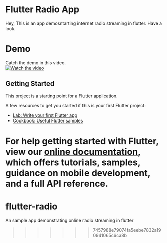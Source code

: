 
# Flutter Radio App

Hey, This is an app demosntarting internet radio streaming in flutter. Have a look.

# Demo

Catch the demo in this video.<br>
[![Watch the video](https://img.youtube.com/vi/F6TLx_KavT4/hqdefault.jpg)](https://youtu.be/F6TLx_KavT4)


## Getting Started

This project is a starting point for a Flutter application.

A few resources to get you started if this is your first Flutter project:

- [Lab: Write your first Flutter app](https://flutter.dev/docs/get-started/codelab)
- [Cookbook: Useful Flutter samples](https://flutter.dev/docs/cookbook)

For help getting started with Flutter, view our
[online documentation](https://flutter.dev/docs), which offers tutorials,
samples, guidance on mobile development, and a full API reference.
=======
# flutter-radio
An sample app demonstrating online radio streaming in flutter
>>>>>>> 7457988e79074fa5eebe7832a190941065c6ca8b
